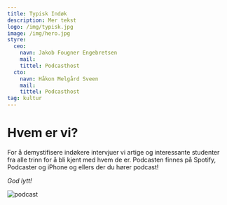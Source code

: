 ```yaml
---
title: Typisk Indøk
description: Mer tekst
logo: /img/typisk.jpg
image: /img/hero.jpg
styre:
  ceo:
    navn: Jakob Fougner Engebretsen
    mail:
    tittel: Podcasthost
  cto:
    navn: Håkon Melgård Sveen
    mail:
    tittel: Podcasthost
tag: kultur
---
```


# Hvem er vi?

For å demystifisere indøkere intervjuer vi artige og interessante studenter fra alle trinn for å bli kjent med hvem de er. Podcasten finnes på Spotify, Podcaster og iPhone og ellers der du hører podcast!

_God lytt!_

![podcast](/img/typisk.jpg)
